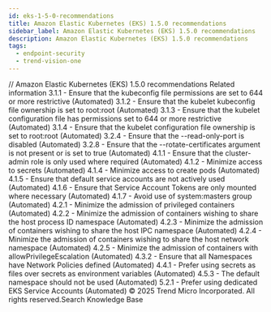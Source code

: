 ```yaml
---
id: eks-1-5-0-recommendations
title: Amazon Elastic Kubernetes (EKS) 1.5.0 recommendations
sidebar_label: Amazon Elastic Kubernetes (EKS) 1.5.0 recommendations
description: Amazon Elastic Kubernetes (EKS) 1.5.0 recommendations
tags:
  - endpoint-security
  - trend-vision-one
---
```


/*<![CDATA[*/ $('#title').html($('meta[name=map-description]').attr('content')); /*]]>*/ Amazon Elastic Kubernetes (EKS) 1.5.0 recommendations Related information 3.1.1 - Ensure that the kubeconfig file permissions are set to 644 or more restrictive (Automated) 3.1.2 - Ensure that the kubelet kubeconfig file ownership is set to root:root (Automated) 3.1.3 - Ensure that the kubelet configuration file has permissions set to 644 or more restrictive (Automated) 3.1.4 - Ensure that the kubelet configuration file ownership is set to root:root (Automated) 3.2.4 - Ensure that the --read-only-port is disabled (Automated) 3.2.8 - Ensure that the --rotate-certificates argument is not present or is set to true (Automated) 4.1.1 - Ensure that the cluster-admin role is only used where required (Automated) 4.1.2 - Minimize access to secrets (Automated) 4.1.4 - Minimize access to create pods (Automated) 4.1.5 - Ensure that default service accounts are not actively used (Automated) 4.1.6 - Ensure that Service Account Tokens are only mounted where necessary (Automated) 4.1.7 - Avoid use of system:masters group (Automated) 4.2.1 - Minimize the admission of privileged containers (Automated) 4.2.2 - Minimize the admission of containers wishing to share the host process ID namespace (Automated) 4.2.3 - Minimize the admission of containers wishing to share the host IPC namespace (Automated) 4.2.4 - Minimize the admission of containers wishing to share the host network namespace (Automated) 4.2.5 - Minimize the admission of containers with allowPrivilegeEscalation (Automated) 4.3.2 - Ensure that all Namespaces have Network Policies defined (Automated) 4.4.1 - Prefer using secrets as files over secrets as environment variables (Automated) 4.5.3 - The default namespace should not be used (Automated) 5.2.1 - Prefer using dedicated EKS Service Accounts (Automated) © 2025 Trend Micro Incorporated. All rights reserved.Search Knowledge Base